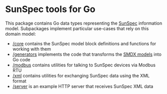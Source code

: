 # SunSpec tools for Go

This package contains Go data types representing the [SunSpec][] information model.
Subpackages implement particular use-cases that rely on this domain model:

 * [/core](./core) contains the SunSpec model block definitions and functions for working with them
 * [/generators](./generators) implements the code that transforms the [SMDX models][] into Go code
 * [/modbus](#) contains utilities for talking to SunSpec devices via Modbus RTU
 * [/xml](./xml) contains utilities for exchanging SunSpec data using the XML format
 * [/server](#) is an example HTTP server that receives SunSpec XML data

[SunSpec]: http://sunspec.org/
[SMDX models]: https://github.com/sunspec/models
